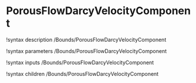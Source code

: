 <!-- MOOSE Documentation Stub: Remove this when content is added. -->

# PorousFlowDarcyVelocityComponent
!syntax description /Bounds/PorousFlowDarcyVelocityComponent

!syntax parameters /Bounds/PorousFlowDarcyVelocityComponent

!syntax inputs /Bounds/PorousFlowDarcyVelocityComponent

!syntax children /Bounds/PorousFlowDarcyVelocityComponent
